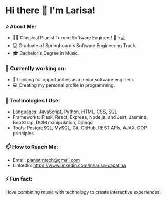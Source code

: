 # Hi there 👋 I'm Larisa!

### 🎶 About Me:
- 👩‍🏫 Classical Pianist Turned Software Engineer! 🎹→💻
- 💻 Graduate of Springboard's Software Engineering Track.
- 🎓 Bachelor's Degree in Music.

### 💼 Currently working on:
- 🚀 Looking for opportunities as a junior software engineer.
- 💻 Creating my personal profile in programming.

### 🔧 Technologies I Use:
- Languages: JavaScript, Python, HTML, CSS, SQL
- Frameworks: Flask, React, Express, Node.js, and Jest, Jasmine, Bootstrap, DOM manipulation, Django
- Tools: PostgreSQL, MySQL, Git, GitHub, REST APIs, AJAX, OOP principles 

### 📫 How to Reach Me:
- Email: pianistintech@gmail.com
- LinkedIn: https://www.linkedin.com/in/larisa-capatina

### ⚡ Fun fact:
I love combining music with technology to create interactive experiences!

